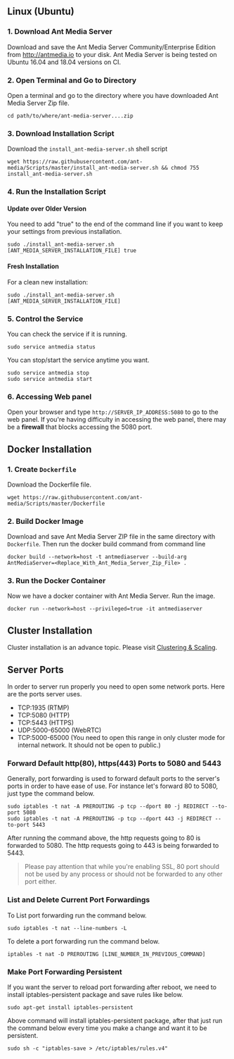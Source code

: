 
## Linux (Ubuntu)

### 1. Download Ant Media Server 
Download and save the Ant Media Server Community/Enterprise Edition from http://antmedia.io to your disk.
Ant Media Server is being tested on Ubuntu 16.04 and 18.04 versions on CI. 

### 2. Open Terminal and Go to Directory

Open a terminal and go to the directory where you have downloaded Ant Media Server Zip file.

```
cd path/to/where/ant-media-server....zip
```

### 3. Download Installation Script
Download the `install_ant-media-server.sh` shell script 

```
wget https://raw.githubusercontent.com/ant-media/Scripts/master/install_ant-media-server.sh && chmod 755 install_ant-media-server.sh
```


### 4. Run the Installation Script

  #### Update over Older Version
 
  You need to add "true" to the end of the command line if you want to keep your settings from previous installation.
  ```
  sudo ./install_ant-media-server.sh [ANT_MEDIA_SERVER_INSTALLATION_FILE] true
  ```

  #### Fresh Installation

  For a clean new installation:
  ```
  sudo ./install_ant-media-server.sh [ANT_MEDIA_SERVER_INSTALLATION_FILE] 
  ```

### 5. Control the Service

You can check the service if it is running.
```
sudo service antmedia status
```

You can stop/start the service anytime you want.
```
sudo service antmedia stop
sudo service antmedia start
```

### 6. Accessing Web panel 
Open your browser and type `http://SERVER_IP_ADDRESS:5080` to go to the web panel. If you're having difficulty in accessing the web panel, there may be a **firewall** that blocks accessing the 5080 port. 



## Docker Installation

### 1. Create `Dockerfile`
Download the Dockerfile file.

`
wget https://raw.githubusercontent.com/ant-media/Scripts/master/Dockerfile
`
### 2. Build Docker Image 
Download and save Ant Media Server ZIP file in the same directory with `Dockerfile`. Then run the docker build command from command line
```
docker build --network=host -t antmediaserver --build-arg AntMediaServer=<Replace_With_Ant_Media_Server_Zip_File> .
```

### 3. Run the Docker Container
Now we have a docker container with Ant Media Server. Run the image.
```
docker run --network=host --privileged=true -it antmediaserver
```

## Cluster Installation
Cluster installation is an advance topic. Please visit [Clustering & Scaling](Clustering-&-Scaling).

## Server Ports
In order to server run properly you need to open some network ports. Here are the ports server uses.

* TCP:1935 (RTMP)
* TCP:5080 (HTTP)
* TCP:5443 (HTTPS)
* UDP:5000-65000 (WebRTC)
* TCP:5000-65000 (You need to open this range in only cluster mode for internal network. It should not be open to public.)

### Forward Default http(80), https(443) Ports to 5080 and 5443
Generally, port forwarding is used to forward default ports to the server's ports in order to have ease of use. For instance let's forward 80 to 5080, just type the command below.
```
sudo iptables -t nat -A PREROUTING -p tcp --dport 80 -j REDIRECT --to-port 5080
sudo iptables -t nat -A PREROUTING -p tcp --dport 443 -j REDIRECT --to-port 5443
```
After running the command above, the http requests going to 80 is forwarded to 5080. The http requests going to 443 is being forwarded to 5443.

> Please pay attention that while you're enabling SSL, 80 port should not be used by any process or should not be forwarded to any other port either.  

### List and Delete Current Port Forwardings
To List port forwarding run the command below.
```
sudo iptables -t nat --line-numbers -L
```
To delete a port forwarding run the command below.
```
iptables -t nat -D PREROUTING [LINE_NUMBER_IN_PREVIOUS_COMMAND]
```
### Make Port Forwarding Persistent
If you want the server to reload port forwarding after reboot, we need to install iptables-persistent package and save rules like below.

```
sudo apt-get install iptables-persistent
```

Above command will install iptables-persistent package, after that just run the command below every time you make a change and want it to be persistent.

```
sudo sh -c "iptables-save > /etc/iptables/rules.v4"
```